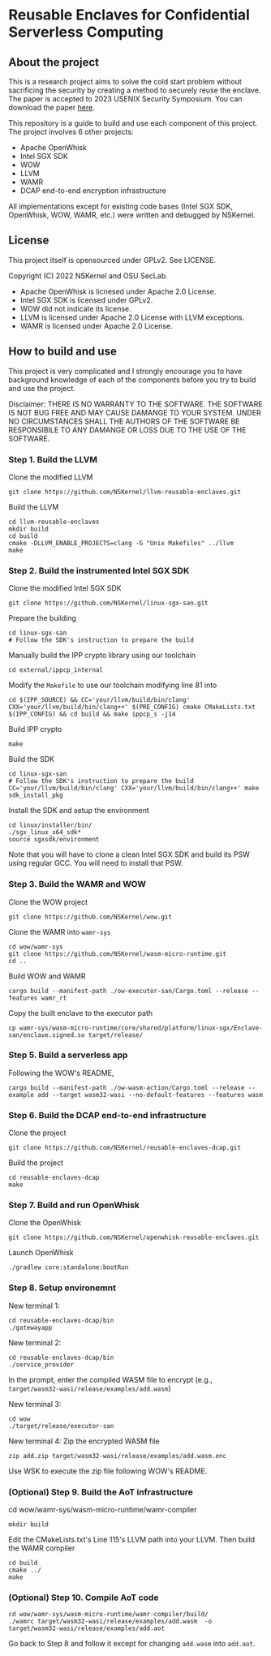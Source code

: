 # Reusable Enclaves for Confidential Serverless Computing

## About the project

This is a research project aims to solve the cold start problem without sacrificing the security by creating a method to securely reuse the enclave. The paper is accepted to 2023 USENIX Security Symposium. You can download the paper [here](https://u.osu.edu/zhao-3289/files/2023/07/Reusable-Enclave.pdf).

This repository is a guide to build and use each component of this project. The project involves 6 other projects:
+ Apache OpenWhisk
+ Intel SGX SDK
+ WOW
+ LLVM
+ WAMR
+ DCAP end-to-end encryption infrastructure

All implementations except for existing code bases (Intel SGX SDK, OpenWhisk, WOW, WAMR, etc.) were written and debugged by NSKernel.

## License

This project itself is opensourced under GPLv2. See LICENSE.

Copyright (C) 2022 NSKernel and OSU SecLab.

+ Apache OpenWhisk is licnesed under Apache 2.0 License.
+ Intel SGX SDK is licensed under GPLv2.
+ WOW did not indicate its license.
+ LLVM is licensed under Apache 2.0 License with LLVM exceptions.
+ WAMR is licensed under Apache 2.0 License.

## How to build and use

This project is very complicated and I strongly encourage you to have background knowledge of each of the components before you try to build and use the project.

Disclaimer: THERE IS NO WARRANTY TO THE SOFTWARE. THE SOFTWARE IS NOT BUG FREE AND MAY CAUSE DAMANGE TO YOUR SYSTEM. UNDER NO CIRCUMSTANCES SHALL THE AUTHORS OF THE SOFTWARE BE RESPONSIBILE TO ANY DAMANGE OR LOSS DUE TO THE USE OF THE SOFTWARE.

### Step 1. Build the LLVM

Clone the modified LLVM

```
git clone https://github.com/NSKernel/llvm-reusable-enclaves.git
```

Build the LLVM

```
cd llvm-reusable-enclaves
mkdir build
cd build
cmake -DLLVM_ENABLE_PROJECTS=clang -G "Unix Makefiles" ../llvm
make
```

### Step 2. Build the instrumented Intel SGX SDK

Clone the modified Intel SGX SDK
```
git clone https://github.com/NSKernel/linux-sgx-san.git
```

Prepare the building
```
cd linux-sgx-san
# Follow the SDK's instruction to prepare the build
```

Manually build the IPP crypto library using our toolchain
```
cd external/ippcp_internal
```
Modify the `Makefile` to use our toolchain modifying line 81 into
```
cd $(IPP_SOURCE) && CC='your/llvm/build/bin/clang' CXX='your/llvm/build/bin/clang++' $(PRE_CONFIG) cmake CMakeLists.txt $(IPP_CONFIG) && cd build && make ippcp_s -j14
```
Build IPP crypto
```
make
```

Build the SDK
```
cd linux-sgx-san
# Follow the SDK's instruction to prepare the build
CC='your/llvm/build/bin/clang' CXX='your/llvm/build/bin/clang++' make sdk_install_pkg
```

Install the SDK and setup the environment
```
cd linux/installer/bin/
./sgx_linux_x64_sdk*
source sgxsdk/environment
```

Note that you will have to clone a clean Intel SGX SDK and build its PSW using regular GCC. You will need to install that PSW.

### Step 3. Build the WAMR and WOW

Clone the WOW project
```
git clone https://github.com/NSKernel/wow.git
```

Clone the WAMR into `wamr-sys`
```
cd wow/wamr-sys
git clone https://github.com/NSKernel/wasm-micro-runtime.git
cd ..
```

Build WOW and WAMR
```
cargo build --manifest-path ./ow-executor-san/Cargo.toml --release --features wamr_rt
```

Copy the built enclave to the executor path
```
cp wamr-sys/wasm-micro-runtime/core/shared/platform/linux-sgx/Enclave-san/enclave.signed.so target/release/
```

### Step 5. Build a serverless app

Following the WOW's README,
```
cargo build --manifest-path ./ow-wasm-action/Cargo.toml --release --example add --target wasm32-wasi --no-default-features --features wasm
```

### Step 6. Build the DCAP end-to-end infrastructure

Clone the project
```
git clone https://github.com/NSKernel/reusable-enclaves-dcap.git
```

Build the project
```
cd reusable-enclaves-dcap
make
```

### Step 7. Build and run OpenWhisk

Clone the OpenWhisk
```
git clone https://github.com/NSKernel/openwhisk-reusable-enclaves.git
```

Launch OpenWhisk
```
./gradlew core:standalone:bootRun
```

### Step 8. Setup environemnt

New terminal 1:
```
cd reusable-enclaves-dcap/bin
./gatewayapp
```

New terminal 2:
```
cd reusable-enclaves-dcap/bin
./service_provider
```
In the prompt, enter the compiled WASM file to encrypt (e.g., `target/wasm32-wasi/release/examples/add.wasm`)

New terminal 3:
```
cd wow
./target/release/executor-san
```

New terminal 4: Zip the encrypted WASM file
```
zip add.zip target/wasm32-wasi/release/examples/add.wasm.enc
```
Use WSK to execute the zip file following WOW's README.

### (Optional) Step 9. Build the AoT infrastructure

cd wow/wamr-sys/wasm-micro-runtime/wamr-compiler
```
mkdir build
```

Edit the CMakeLists.txt's Line 115's LLVM path into your LLVM. Then build the WAMR compiler

```
cd build
cmake ../
make
```

### (Optional) Step 10. Compile AoT code

```
cd wow/wamr-sys/wasm-micro-runtime/wamr-compiler/build/
./wamrc target/wasm32-wasi/release/examples/add.wasm  -o target/wasm32-wasi/release/examples/add.aot
```
Go back to Step 8 and follow it except for changing `add.wasm` into `add.aot`.

